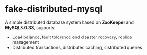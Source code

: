 # fake-distributed-mysql

A simple distributed database system based on **ZooKeeper** and **MySQL8.0.33**, supports:

- Load balance, fault tolerance and disaster recovery, replica management
- Distributed transactions, distributed caching, distributed queries
